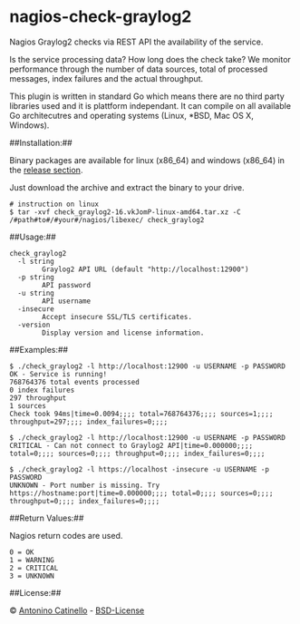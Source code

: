 nagios-check-graylog2
===

Nagios Graylog2 checks via REST API the availability of the service. 

Is the service processing data? How long does the check take? We monitor performance through the number of data sources, total of processed messages, index failures and the actual throughput.

This plugin is written in standard Go which means there are no third party libraries used and it is plattform independant. It can compile on all available Go architecutres and operating systems (Linux, *BSD, Mac OS X, Windows).

##Installation:##

Binary packages are available for linux (x86_64) and windows (x86_64) in the [release section][RELEASES].

Just download the archive and extract the binary to your drive.

    # instruction on linux
    $ tar -xvf check_graylog2-16.vkJomP-linux-amd64.tar.xz -C /#path#to#/#your#/nagios/libexec/ check_graylog2

##Usage:##

    check_graylog2
      -l string
            Graylog2 API URL (default "http://localhost:12900")
      -p string
            API password
      -u string
            API username
      -insecure
            Accept insecure SSL/TLS certificates.
      -version
            Display version and license information.

##Examples:##

    $ ./check_graylog2 -l http://localhost:12900 -u USERNAME -p PASSWORD
    OK - Service is running!
    768764376 total events processed
    0 index failures
    297 throughput
    1 sources
    Check took 94ms|time=0.0094;;;; total=768764376;;;; sources=1;;;; throughput=297;;;; index_failures=0;;;;

    $ ./check_graylog2 -l http://localhost:12900 -u USERNAME -p PASSWORD
    CRITICAL - Can not connect to Graylog2 API|time=0.000000;;;; total=0;;;; sources=0;;;; throughput=0;;;; index_failures=0;;;;

    $ ./check_graylog2 -l https://localhost -insecure -u USERNAME -p PASSWORD
    UNKNOWN - Port number is missing. Try https://hostname:port|time=0.000000;;;; total=0;;;; sources=0;;;; throughput=0;;;; index_failures=0;;;;

##Return Values:##

Nagios return codes are used.

    0 = OK
    1 = WARNING
    2 = CRITICAL
    3 = UNKNOWN

##License:##

&copy; [Antonino Catinello][HOME] - [BSD-License][BSD]

[BSD]:https://github.com/catinello/nagios-check-graylog2/blob/master/LICENSE
[HOME]:http://antonino.catinello.eu
[RELEASES]:https://github.com/catinello/nagios-check-graylog2/releases
